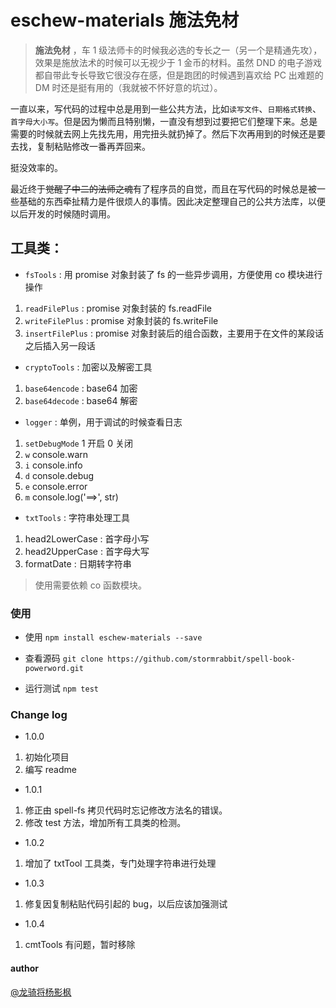 # eschew-materials 施法免材

>**施法免材** ，车 1 级法师卡的时候我必选的专长之一（另一个是精通先攻），效果是施放法术的时候可以无视少于 1 金币的材料。虽然 DND 的电子游戏都自带此专长导致它很没存在感，但是跑团的时候遇到喜欢给 PC 出难题的 DM 时还是挺有用的（我就被不怀好意的坑过）。

一直以来，写代码的过程中总是用到一些公共方法，比如`读写文件`、`日期格式转换`、`首字母大小写`。但是因为懒而且特别懒，一直没有想到过要把它们整理下来。总是需要的时候就去网上先找先用，用完扭头就扔掉了。然后下次再用到的时候还是要去找，复制粘贴修改一番再弄回来。

挺没效率的。

最近终于~~觉醒了中二的法师之魂~~有了程序员的自觉，而且在写代码的时候总是被一些基础的东西牵扯精力是件很烦人的事情。因此决定整理自己的公共方法库，以便以后开发的时候随时调用。


## 工具类：

- `fsTools` : 用 promise 对象封装了 fs 的一些异步调用，方便使用 co 模块进行操作

1. `readFilePlus` :  promise 对象封装的 fs.readFile
2. `writeFilePlus` : promise 对象封装的 fs.writeFile
3. `insertFilePlus` : promise 对象封装后的组合函数，主要用于在文件的某段话之后插入另一段话

- `cryptoTools` :  加密以及解密工具

1. `base64encode` : base64 加密 
2. `base64decode` : base64 解密

- `logger` : 单例，用于调试的时候查看日志

1. `setDebugMode` 1 开启 0 关闭
2. `w` console.warn
3. `i` console.info
4. `d` console.debug
5. `e` console.error
6. `m` console.log('==>', str) 

- `txtTools` : 字符串处理工具

1. head2LowerCase : 首字母小写
2. head2UpperCase : 首字母大写
3. formatDate : 日期转字符串
>使用需要依赖 co 函数模块。

### 使用

- 使用 `npm install eschew-materials --save`

- 查看源码 `git clone https://github.com/stormrabbit/spell-book-powerword.git`

- 运行测试 `npm test` 

### Change log

- 1.0.0

1. 初始化项目
2. 编写 readme

- 1.0.1

1. 修正由 spell-fs 拷贝代码时忘记修改方法名的错误。
2. 修改 test 方法，增加所有工具类的检测。

- 1.0.2
1. 增加了 txtTool 工具类，专门处理字符串进行处理

- 1.0.3
1. 修复因复制粘贴代码引起的 bug，以后应该加强测试

- 1.0.4 
1. cmtTools 有问题，暂时移除
#### author

[@龙骑将杨影枫](https://github.com/stormrabbit)